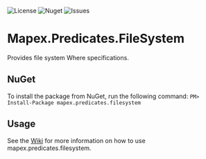 ![License](https://img.shields.io/github/license/alexander-forbes/mapex.predicates.filesystem)
![Nuget](https://img.shields.io/nuget/dt/mapex.predicates.filesystem?label=nuget)
![Issues](https://img.shields.io/github/issues/alexander-forbes/mapex.predicates.filesystem)

# Mapex.Predicates.FileSystem
Provides file system Where specifications.

## NuGet
To install the package from NuGet, run the following command: 
`PM> Install-Package mapex.predicates.filesystem`

## Usage
See the [Wiki](https://github.com/alexander-forbes/mapex.predicates.filesystem/wiki) for more information on how to use mapex.predicates.filesystem.